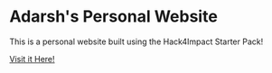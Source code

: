 # Adarsh's Personal Website

This is a personal website built using the Hack4Impact Starter Pack!

[Visit it Here!](https://aabro1325.github.io)
